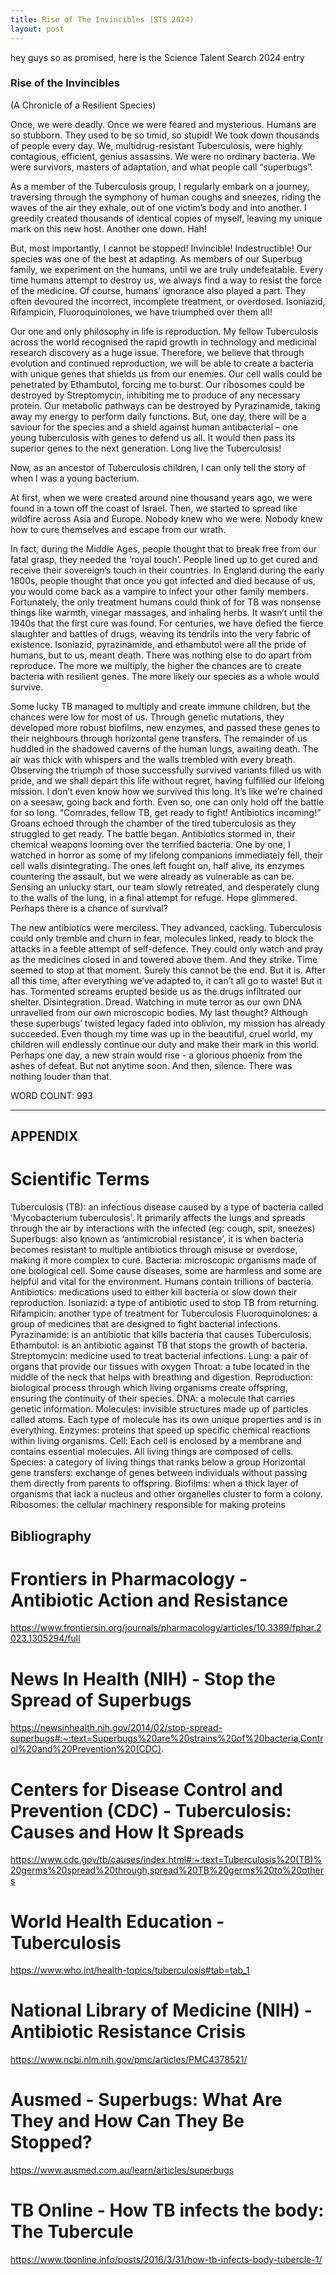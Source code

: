 ```yaml
---
title: Rise of The Invincibles (STS 2024)
layout: post
---
```


hey guys so as promised, here is the Science Talent Search 2024 entry

### Rise of the Invincibles
(A Chronicle of a Resilient Species)


Once, we were deadly. Once we were feared and mysterious. 
Humans are so stubborn. They used to be so timid, so stupid! We took down thousands of people every day. We, multidrug-resistant Tuberculosis, were highly contagious, efficient, genius assassins. We were no ordinary bacteria. We were survivors, masters of adaptation, and what people call “superbugs”. 

As a member of the Tuberculosis group, I regularly embark on a journey, traversing through the symphony of human coughs and sneezes, riding the waves of the air they exhale, out of one victim’s body and into another. I greedily created thousands of identical copies of myself, leaving my unique mark on this new host. Another one down. Hah! 

But, most importantly, I cannot be stopped! Invincible! Indestructible! Our species was one of the best at adapting. As members of our Superbug family, we experiment on the humans, until we are truly undefeatable. Every time humans attempt to destroy us, we always find a way to resist the force of the medicine. Of course, humans’ ignorance also played a part. They often devoured the incorrect, incomplete treatment, or overdosed.  Isoniazid, Rifampicin, Fluoroquinolones, we have triumphed over them all!

Our one and only philosophy in life is reproduction. My fellow Tuberculosis across the world recognised the rapid growth in technology and medicinal research discovery as a huge issue. Therefore, we believe that through evolution and continued reproduction, we will be able to create a bacteria with unique genes that shields us from our enemies. Our cell walls could be penetrated by Ethambutol, forcing me to burst. Our ribosomes could be destroyed by Streptomycin, inhibiting me to produce of any necessary protein. Our metabolic pathways can be destroyed by Pyrazinamide, taking away my energy to perform daily functions. But, one day, there will be a saviour for the species and a shield against human antibacterial – one young tuberculosis with genes to defend us all. It would then pass its superior genes to the next generation. Long live the Tuberculosis!

Now, as an ancestor of Tuberculosis children, I can only tell the story of when I was a young bacterium. 

At first, when we were created around nine thousand years ago, we were found in a town off the coast of Israel. Then, we started to spread like wildfire across Asia and Europe. Nobody knew who we were. Nobody knew how to cure themselves and escape from our wrath.

In fact, during the Middle Ages, people thought that to break free from our fatal grasp, they needed the ‘royal touch’. People lined up to get cured and receive their sovereign’s touch in their countries. 
In England during the early 1800s, people thought that once you got infected and died because of us, you would come back as a vampire to infect your other family members. Fortunately, the only treatment humans could think of for TB was nonsense things like warmth, vinegar massages, and inhaling herbs. 
It wasn’t until the 1940s that the first cure was found. For centuries, we have defied the fierce slaughter and battles of drugs, weaving its tendrils into the very fabric of existence.
Isoniazid, pyrazinamide, and ethambutol were all the pride of humans, but to us, meant death. There was nothing else to do apart from reproduce. The more we multiply, the higher the chances are to create bacteria with resilient genes. The more likely our species as a whole would survive. 

Some lucky TB managed to multiply and create immune children, but the chances were low for most of us. Through genetic mutations, they developed more robust biofilms, new enzymes, and passed these genes to their neighbours through horizontal gene transfers. 
The remainder of us huddled in the shadowed caverns of the human lungs, awaiting death. The air was thick with whispers and the walls trembled with every breath. Observing the triumph of those successfully survived variants filled us with pride, and we shall depart this life without regret, having fulfilled our lifelong mission. 
I don’t even know how we survived this long. It’s like we’re chained on a seesaw, going back and forth. 
Even so, one can only hold off the battle for so long. 
“Comrades, fellow TB, get ready to fight! Antibiotics incoming!”
Groans echoed through the chamber of the tired tuberculosis as they struggled to get ready.
The battle began. Antibiotics stormed in, their chemical weapons looming over the terrified bacteria. One by one, I watched in horror as some of my lifelong companions immediately fell, their cell walls disintegrating. The ones left fought on, half alive, its enzymes countering the assault, but we were already as vulnerable as can be.
Sensing an unlucky start, our team slowly retreated, and desperately clung to the walls of the lung, in a final attempt for refuge. Hope glimmered. Perhaps there is a chance of survival?

The new antibiotics were merciless. They advanced, cackling.
Tuberculosis could only tremble and churn in fear, molecules linked, ready to block the attacks in a feeble attempt of self-defence. They could only watch and pray as the medicines closed in and towered above them. 
And they strike. 
Time seemed to stop at that moment.
Surely this cannot be the end. 
But it is. 
After all this time, after everything we’ve adapted to, it can’t all go to waste!
But it has.
Tormented screams erupted beside us as the drugs infiltrated our shelter. Disintegration. Dread. Watching in mute terror as our own DNA unravelled from our own microscopic bodies. 
My last thought? Although these superbugs’ twisted legacy faded into oblivion, my mission has already succeeded. Even though my time was up in the beautiful, cruel world, my children will endlessly continue our duty and make their mark in this world. Perhaps one day, a new strain would rise - a glorious phoenix from the ashes of defeat. But not anytime soon.
And then, silence.
There was nothing louder than that.

WORD COUNT: 993



_______________________________________________________
## APPENDIX
# Scientific Terms
Tuberculosis (TB): an infectious disease caused by a type of bacteria called ‘Mycobacterium tuberculosis’. It primarily affects the lungs and spreads through the air by interactions with the infected (eg: cough, spit, sneezes)
Superbugs: also known as ‘antimicrobial resistance’, it is when bacteria becomes resistant to multiple antibiotics through misuse or overdose, making it more complex to cure.
Bacteria: microscopic organisms made of one biological cell. Some cause diseases, some are harmless and some are helpful and vital for the environment. Humans contain trillions of bacteria.
Antibiotics: medications used to either kill bacteria or slow down their reproduction.
Isoniazid: a type of antibiotic used to stop TB from returning.
Rifampicin: another type of treatment for Tuberculosis
Fluoroquinolones: a group of medicines that are designed to fight bacterial infections.
Pyrazinamide: is an antibiotic that kills bacteria that causes Tuberculosis.
Ethambutol:  is an antibiotic against TB that stops the growth of bacteria.
Streptomycin: medicine used to treat bacterial infections. 
Lung: a pair of organs that provide our tissues with oxygen
Throat: a tube located in the middle of the neck that helps with breathing and digestion.
Reproduction: biological process through which living organisms create offspring, ensuring the continuity of their species.
DNA: a molecule that carries genetic information.
Molecules: invisible structures made up of particles called atoms.  Each type of molecule has its own unique properties and is in everything.
Enzymes: proteins that speed up specific chemical reactions within living organisms.
Cell:  Each cell is enclosed by a membrane and contains essential molecules. All living things are composed of cells.
Species: a category of living things that ranks below a group
Horizontal gene transfers: exchange of genes between individuals without passing them directly from parents to offspring.
Biofilms: when a thick layer of organisms that lack a nucleus and other organelles cluster to form a colony.
Ribosomes: the cellular machinery responsible for making proteins

## Bibliography
# Frontiers in Pharmacology - Antibiotic Action and Resistance
https://www.frontiersin.org/journals/pharmacology/articles/10.3389/fphar.2023.1305294/full
# News In Health (NIH) - Stop the Spread of Superbugs
https://newsinhealth.nih.gov/2014/02/stop-spread-superbugs#:~:text=Superbugs%20are%20strains%20of%20bacteria,Control%20and%20Prevention%20(CDC).
# Centers for Disease Control and Prevention (CDC) - Tuberculosis: Causes and How It Spreads
https://www.cdc.gov/tb/causes/index.html#:~:text=Tuberculosis%20(TB)%20germs%20spread%20through,spread%20TB%20germs%20to%20others
# World Health Education - Tuberculosis
https://www.who.int/health-topics/tuberculosis#tab=tab_1
# National Library of Medicine (NIH) - Antibiotic Resistance Crisis
https://www.ncbi.nlm.nih.gov/pmc/articles/PMC4378521/
# Ausmed - Superbugs: What Are They and How Can They Be Stopped?
https://www.ausmed.com.au/learn/articles/superbugs
# TB Online - How TB infects the body: The Tubercule
https://www.tbonline.info/posts/2016/3/31/how-tb-infects-body-tubercle-1/
